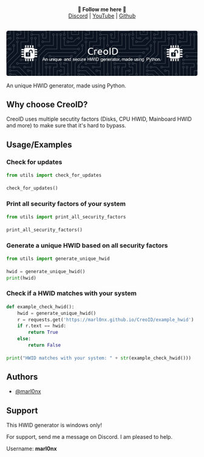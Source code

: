 <p align='center'>
  <b>📰 Follow me here 📰</b><br>  
  <a href="https://discord.com/users/1032874064731185152">Discord</a> |
  <a href="https://www.youtube.com/channel/UCwq6NcsqT8PS8ixhhUjM9ZQ">YouTube</a> |
  <a href="https://github.com/marl0nx">Github</a><br><br>
</p>

![Header](https://github.com/marl0nx/creoid/blob/main/images/github-header-image.png?raw=true)
<p>An unique HWID generator, made using Python.</p>

## Why choose CreoID? 
<p>CreoID uses multiple secutity factors (Disks, CPU HWID, Mainboard HWID and more) to make sure that it's hard to bypass.</p>

## Usage/Examples


### Check for updates
```python
from utils import check_for_updates

check_for_updates()
```

### Print all security factors of your system
```python
from utils import print_all_security_factors

print_all_security_factors()
```

### Generate a unique HWID based on all security factors
```python
from utils import generate_unique_hwid

hwid = generate_unique_hwid()
print(hwid)
```

### Check if a HWID matches with your system
```python
def example_check_hwid():
    hwid = generate_unique_hwid()
    r = requests.get('https://marl0nx.github.io/CreoID/example_hwid')  # Replace your own URL.
    if r.text == hwid:
        return True
    else:
        return False

print("HWID matches with your system: " + str(example_check_hwid()))
```


## Authors

- [@marl0nx](https://www.github.com/octokatherine)


## Support
This HWID generator is windows only!

For support, send me a message on Discord. I am pleased to help.

Username: **marl0nx**


